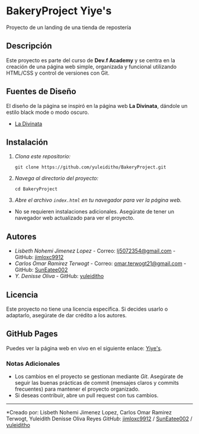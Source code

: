 # BakeryProject Yiye's

Proyecto de un landing de una tienda de repostería 

## Descripción

Este proyecto es parte del curso de **Dev.f Academy** y se centra en la creación de una página web simple, organizada y funcional utilizando HTML/CSS y control de versiones con Git.

## Fuentes de Diseño

El diseño de la página se inspiró en la página web **La Divinata**, dándole un estilo black mode o modo oscuro.

- [La Divinata](https://www.ladivinata.mx/) 


## Instalación

1. *Clona este repositorio:*
    ```
    git clone https://github.com/yuleiditho/BakeryProject.git
    ```
    

2. *Navega al directorio del proyecto:*
    ```
    cd BakeryProject
    ```

3. *Abre el archivo `index.html` en tu navegador para ver la página web.*

- No se requieren instalaciones adicionales. Asegúrate de tener un navegador web actualizado para ver el proyecto.

## Autores

- *Lisbeth Nohemi Jimenez Lopez* - Correo: lj5072354@gmail.com - GitHub: [jimloxc9912](https://github.com/jimloxc9912)
- *Carlos Omar Ramirez Terwogt* - Correo: omar.terwogt21@gmail.com - GitHub: [SunEatee002](https://github.com/SunEatee002)
- *Y. Denisse Oliva* - GitHub: [yuleiditho](https://github.com/yuleiditho)

## Licencia

Este proyecto no tiene una licencia específica. Si decides usarlo o adaptarlo, asegúrate de dar crédito a los autores.


## GitHub Pages
Puedes ver la página web en vivo en el siguiente enlace: [Yiye's](https://yuleiditho.github.io/BakeryProject/).

### Notas Adicionales
- Los cambios en el proyecto se gestionan mediante *Git*. Asegúrate de seguir las buenas prácticas de commit (mensajes claros y commits frecuentes) para mantener el proyecto organizado.
- Si deseas contribuir, abre un pull request con tus cambios.

---

*Creado por: Lisbeth Nohemi Jimenez Lopez, Carlos Omar Ramirez Terwogt, Yuleidith Denisse Oliva Reyes
*GitHub*: [jimloxc9912](https://github.com/jimloxc9912) / [SunEatee002](https://github.com/SunEatee002) / [yuleiditho](https://github.com/yuleiditho)

